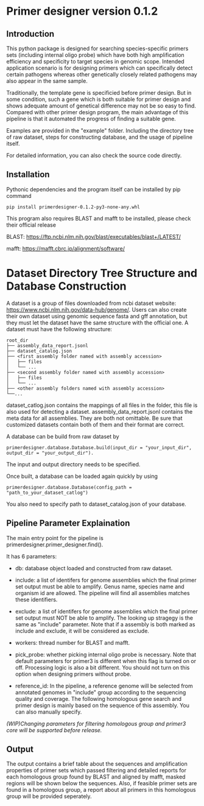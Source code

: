 # Primer designer version 0.1.2

## Introduction

This python package is designed for searching species-specific primers sets (including internal oligo probe) which have both high amplification efficiency and specificity to target species in genomic scope. Intended application scenario is for designing primers which can specifically detect certain pathogens whereas other genetically closely related pathogens may also appear in the same sample. 

Traditionally, the template gene is specificied before primer design. But in some condition, such a gene which is both suitable for primer design and shows adequate amount of genetical difference may not be so easy to find. Compared with other primer design program, the main advantage of this pipeline is that it automated the progress of finding a suitable gene.

Examples are provided in the "example" folder. Including the directory tree of raw dataset, steps for constructing database, and the usage of pipeline itself.

For detailed information, you can also check the source code directly.

## Installation

Pythonic dependencies and the program itself can be installed by pip command

```
pip install primerdesigner-0.1.2-py3-none-any.whl
```

This program also requires BLAST and mafft to be installed, please check their official release

BLAST: https://ftp.ncbi.nlm.nih.gov/blast/executables/blast+/LATEST/

mafft: https://mafft.cbrc.jp/alignment/software/


# Dataset Directory Tree Structure and Database Construction
A dataset is a group of files downloaded from ncbi dataset website: https://www.ncbi.nlm.nih.gov/data-hub/genome/. Users can also create their own dataset using genomic sequence fasta and gff annotation, but they must let the dataset have the same structure with the official one.
    A dataset must have the following structure:

    root_dir
    ├── assembly_data_report.jsonl
    ├── dataset_catalog.json
    ├── <first assembly folder named with assembly accession>
    │   ├── files
    │   └── ...
    ├── <second assembly folder named with assembly accession>
    │   ├── files
    │   └── ...
    ├── <other assembly folders named with assembly accession>
    └──...
dataset_catlog.json contains the mappings of all files in the folder, this file is also used for detecting a dataset. assembly_data_report.jsonl contains the meta data for all assemblies. They are both not omittable. Be sure that customized datasets contain both of them and their format are correct.

A database can be build from raw dataset by 
```
primerdesigner.database.Database.build(input_dir = "your_input_dir", output_dir = "your_output_dir").
```
The input and output directory needs to be specified.

Once built, a database can be loaded again quickly by using 
```
primerdesigner.database.Database(config_path = "path_to_your_dataset_catlog")
```
You also need to specify path to dataset_catalog.json of your database. 

## Pipeline Parameter Explaination

The main entry point for the pipeline is primerdesigner.primer_designer.find().

It has 6 parameters:

 - db: database object loaded and constructed from raw dataset.

 - include: a list of identifers for genome assemblies which the final primer set output must be able to amplify. Genus name, species name and organism id are allowed. The pipeline will find all assemblies matches these identifiers.

 - exclude: a list of identifers for genome assemblies which the final primer set output must NOT be able to amplify. The looking up stragegy is the same as "include" parameter. Note that if a assembly is both marked as include and exclude, it will be considered as exclude.

 - workers: thread number for BLAST and mafft.

 - pick_probe: whether picking internal oligo probe is necessary. Note that default parameters for primer3 is different when this flag is turned on or off. Processing logic is also a bit different. You should not turn on this option when designing primers without probe.

 - reference_id: In the pipeline, a reference genome will be selected from annotated genomes in "include" group according to the sequencing quality and coverage. The following homologous gene search and primer design is mainly based on the sequence of this assembly. You can also manually specify.

*(WIP)Changing parameters for filtering homologous group and primer3 core will be supported before release.*

## Output

The output contains a brief table about the sequences and amplification properties of primer sets which passed filtering and detailed reports for each homologous group found by BLAST and aligned by mafft, masked regions will be shown below the sequences. Also, if feasible primer sets are found in a homologous group, a report about all primers in this homologous group will be provided seperately.

